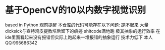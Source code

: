 # 基于OpenCV的10以内数字视觉识别

based in Python
观前提醒
本仓库的代码可能存在以下问题:
跑不起来
大量dicksick与查特鸡皮提教培后留下的痕迹
shitcode满地跑
极其抽象的运行效率
在ide里面看起来没有报错但实际上跑起来一堆报错的抽象运行
技术力低下
本人QQ:995686342
